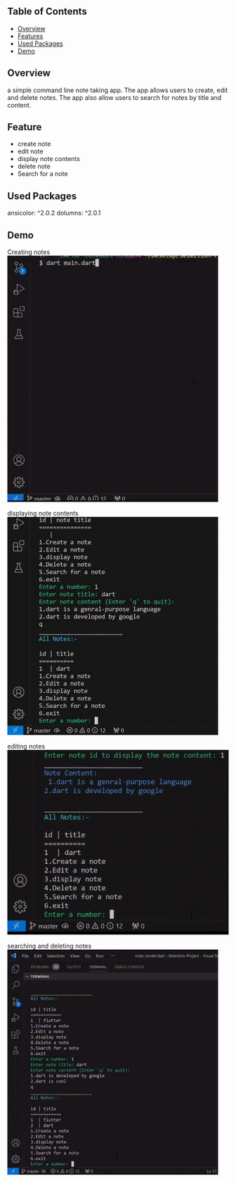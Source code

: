 

## Table of Contents

- [Overview](#overview)
- [Features](#Feature)
- [Used Packages](#Packages-used)
- [Demo](#Demo)


## Overview

 a simple command line note taking app. The app  allows users to create, edit and delete notes. The app  also allow users to search for notes by title and content.

## Feature

- create note
- edit note
- display note contents
- delete note
- Search for a note


## Used Packages
  ansicolor: ^2.0.2
  dolumns: ^2.0.1


## Demo

Creating notes
<img src="readme/add note demo.gif" alt="add note demo">



displaying note contents
<img src="readme/display note demo.gif"  alt="add note demo">



editing notes
<img src="readme/edit note demo.gif"  alt="add note demo">



searching and deleting notes 
<img src="readme/search and delete note demo (2).gif"  alt="add note demo">




